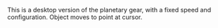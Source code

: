 This is a desktop version of the planetary gear, with a fixed speed and configuration. Object moves to point at cursor.